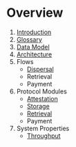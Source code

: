 # Overview

1. [Introduction](introduction.md)
2. [Glossary](definitions.md)
3. [Data Model](data-model.md)
4. [Architecture](architecture.md)
5. Flows
   * [Dispersal](broken-reference)
   * Retrieval
   * Payment
6. Protocol Modules
   * [Attestation](protocol-modules/attestation/attestation.md)
   * [Storage](protocol-modules/storage/overview.md)
   * [Retrieval](broken-reference)
   * Payment
7. System Properties
   * [Throughput](broken-reference)
